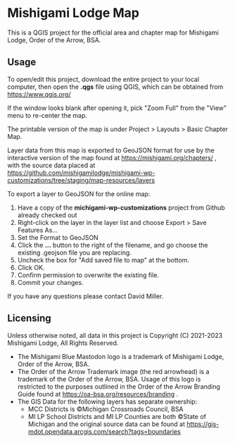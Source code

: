 # Mishigami Lodge Map

This is a QGIS project for the official area and chapter map for Mishigami Lodge, Order of the Arrow, BSA.

## Usage

To open/edit this project, download the entire project to your local computer, then open the **.qgs** file using QGIS, which can be obtained from https://www.qgis.org/

If the window looks blank after opening it, pick "Zoom Full" from the "View" menu to re-center the map.

The printable version of the map is under Project > Layouts > Basic Chapter Map.

Layer data from this map is exported to GeoJSON format for use by the interactive version of the map found at https://mishigami.org/chapters/ , with the source data placed at https://github.com/mishigamilodge/mishigami-wp-customizations/tree/staging/map-resources/layers

To export a layer to GeoJSON for the online map:

1. Have a copy of the **michigami-wp-customizations** project from Github already checked out
2. Right-click on the layer in the layer list and choose Export > Save Features As...
3. Set the Format to GeoJSON
4. Click the **...** button to the right of the filename, and go choose the existing .geojson file you are replacing.
5. Uncheck the box for "Add saved file to map" at the bottom.
6. Click OK.
7. Confirm permission to overwrite the existing file.
8. Commit your changes.

If you have any questions please contact David Miller.

## Licensing

Unless otherwise noted, all data in this project is Copyright (C) 2021-2023 Mishigami Lodge, All Rights Reserved.

* The Mishigami Blue Mastodon logo is a trademark of Mishigami Lodge, Order of the Arrow, BSA.
* The Order of the Arrow Trademark image (the red arrowhead) is a trademark of the Order of the Arrow, BSA. Usage of this logo is restricted to the purposes outlined in the Order of the Arrow Branding Guide found at https://oa-bsa.org/resources/branding .
* The GIS Data for the following layers has separate ownership:
  * MCC Districts is ©Michigan Crossroads Council, BSA
  * MI LP School Districts and MI LP Counties are both ©State of Michigan and the original source data can be found at https://gis-mdot.opendata.arcgis.com/search?tags=boundaries
